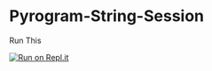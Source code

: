 # Pyrogram-String-Session

Run This

[![Run on Repl.it](https://repl.it/badge/github/praveen28624/String-Session)](https://replit.com/@praveenbhanuka/Pyrogram-String-Session)
